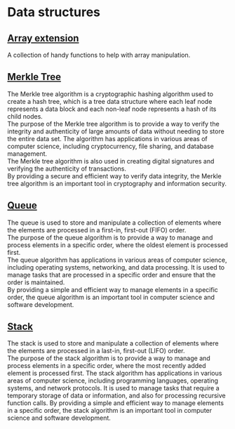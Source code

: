 # Data structures
## [Array extension](./src/array_ext.cairo)
A collection of handy functions to help with array manipulation. 

## [Merkle Tree](./src/merkle_tree.cairo)

The Merkle tree algorithm is a cryptographic hashing algorithm used to create a hash tree, which is a tree data structure where each leaf node represents a data block and each non-leaf node represents a hash of its child nodes.  
The purpose of the Merkle tree algorithm is to provide a way to verify the integrity and authenticity of large amounts of data without needing to store the entire data set. The algorithm has applications in various areas of computer science, including cryptocurrency, file sharing, and database management.  
The Merkle tree algorithm is also used in creating digital signatures and verifying the authenticity of transactions.  
By providing a secure and efficient way to verify data integrity, the Merkle tree algorithm is an important tool in cryptography and information security.

## [Queue](./src/queue.cairo)

The queue is used to store and manipulate a collection of elements where the elements are processed in a first-in, first-out (FIFO) order.  
The purpose of the queue algorithm is to provide a way to manage and process elements in a specific order, where the oldest element is processed first.  
The queue algorithm has applications in various areas of computer science, including operating systems, networking, and data processing. It is used to manage tasks that are processed in a specific order and ensure that the order is maintained.  
By providing a simple and efficient way to manage elements in a specific order, the queue algorithm is an important tool in computer science and software development.

## [Stack](./src/stack.cairo)

The stack is used to store and manipulate a collection of elements where the elements are processed in a last-in, first-out (LIFO) order.  
The purpose of the stack algorithm is to provide a way to manage and process elements in a specific order, where the most recently added element is processed first. 
The stack algorithm has applications in various areas of computer science, including programming languages, operating systems, and network protocols. It is used to manage tasks that require a temporary storage of data or information, and also for processing recursive function calls. 
By providing a simple and efficient way to manage elements in a specific order, the stack algorithm is an important tool in computer science and software development.